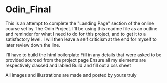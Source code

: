 # Odin_Final
This is an attempt to complete the "Landing Page" section of the online course set by The Odin Project. I'll be using this readme file as an outline and reminder for what I need to do for this project, and to get it to a satisfactory level. I will then leave a self criticism at the end for myself to later review down the line.

I'll have to build the html boilerplate
Fill in any details that were asked to be provided sourced from the project page
Ensure all my elements are respectively classed and labled
Build and fill out a css sheet

All images and illustrations are made and posted by yours truly